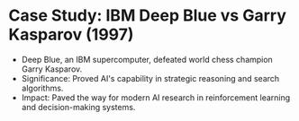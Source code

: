 # Case Study: IBM Deep Blue vs Garry Kasparov (1997)

- Deep Blue, an IBM supercomputer, defeated world chess champion Garry Kasparov.
- Significance: Proved AI's capability in strategic reasoning and search algorithms.
- Impact: Paved the way for modern AI research in reinforcement learning and decision-making systems.
